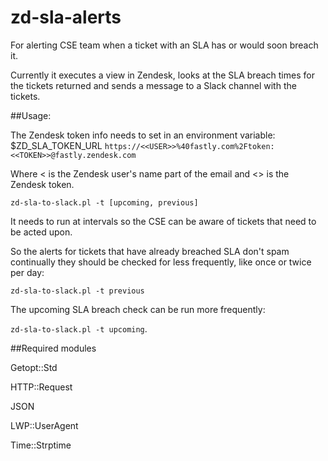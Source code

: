 # zd-sla-alerts
For alerting CSE team when a ticket with an SLA has or would soon breach it.

Currently it executes a view in Zendesk, looks at the SLA breach times for the tickets returned and sends a message to a Slack channel with the tickets.

##Usage:

The Zendesk token info needs to set in an environment variable: $ZD_SLA_TOKEN_URL 
`https://<<USER>>%40fastly.com%2Ftoken:<<TOKEN>>@fastly.zendesk.com`

Where <<USER> is the Zendesk user's name part of the email and <<TOKEN>> is the Zendesk token.

`zd-sla-to-slack.pl -t [upcoming, previous] `

It needs to run at intervals so the CSE can be aware of tickets that need to be acted upon.

So the alerts for tickets that have already breached SLA don't spam continually they should be checked for less frequently, like once or twice per day: 

`zd-sla-to-slack.pl -t previous`

The upcoming SLA breach check can be run more frequently:

`zd-sla-to-slack.pl -t upcoming`.



##Required modules

Getopt::Std

HTTP::Request

JSON

LWP::UserAgent

Time::Strptime
